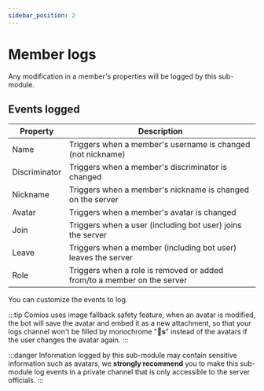 ```yaml
---
sidebar_position: 2
---
```


# Member logs
Any modification in a member's properties will be logged by this sub-module.

## Events logged

| Property | Description |
| --- | --- |
| Name | Triggers when a member's username is changed (not nickname) |
| Discriminator | Triggers when a member's discriminator is changed |
| Nickname | Triggers when a member's nickname is changed on the server |
| Avatar | Triggers when a member's avatar is changed | 
| Join | Triggers when a user (including bot user) joins the server |
| Leave | Triggers when a member (including bot user) leaves the server |
| Role | Triggers when a role is removed or added from/to a member on the server | 

You can customize the events to log.

:::tip
Comios uses image fallback safety feature, when an avatar is modified, the bot will save the avatar and embed it as a new attachment, so that your logs channel won't be filled by monochrome "**💩s**" instead of the avatars if the user changes the avatar again.
:::

:::danger
Information logged by this sub-module may contain sensitive information such as avatars, we **strongly recommend** you to make this sub-module log events in a private channel that is only accessible to the server officials.
:::